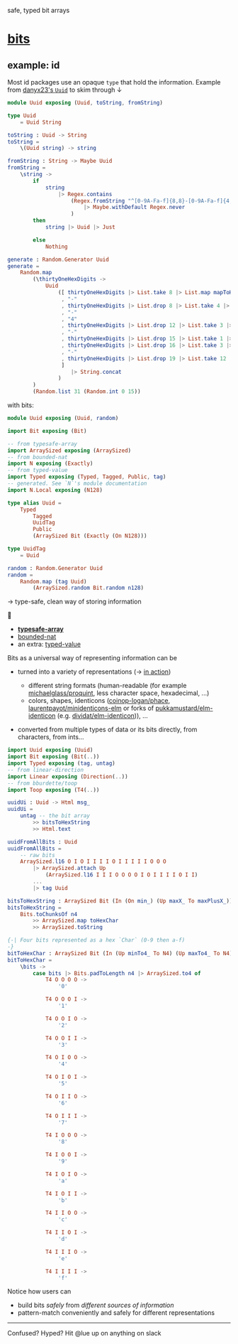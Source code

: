 safe, typed bit arrays

# [bits](https://dark.elm.dmy.fr/packages/lue-bird/elm-bits/latest/)

## example: id

Most id packages use an opaque `type` that hold the information.
Example from [danyx23's `Uuid`][danyx23/elm-uuid] to skim through ↓

```elm
module Uuid exposing (Uuid, toString, fromString)

type Uuid
    = Uuid String

toString : Uuid -> String
toString =
    \(Uuid string) -> string

fromString : String -> Maybe Uuid
fromString =
    \string ->
        if
            string
                |> Regex.contains
                    (Regex.fromString "^[0-9A-Fa-f]{8,8}-[0-9A-Fa-f]{4,4}-[1-5][0-9A-Fa-f]{3,3}-[8-9A-Ba-b][0-9A-Fa-f]{3,3}-[0-9A-Fa-f]{12,12}$"
                        |> Maybe.withDefault Regex.never
                    )
        then
            string |> Uuid |> Just

        else
            Nothing

generate : Random.Generator Uuid
generate =
    Random.map
        (\thirtyOneHexDigits ->
            Uuid
                ([ thirtyOneHexDigits |> List.take 8 |> List.map mapToHex |> String.fromList
                 , "-"
                 , thirtyOneHexDigits |> List.drop 8 |> List.take 4 |> List.map mapToHex |> String.fromList
                 , "-"
                 , "4"
                 , thirtyOneHexDigits |> List.drop 12 |> List.take 3 |> List.map mapToHex |> String.fromList
                 , "-"
                 , thirtyOneHexDigits |> List.drop 15 |> List.take 1 |> List.map limitDigitRange8ToB |> List.map mapToHex |> String.fromList
                 , thirtyOneHexDigits |> List.drop 16 |> List.take 3 |> List.map mapToHex |> String.fromList
                 , "-"
                 , thirtyOneHexDigits |> List.drop 19 |> List.take 12 |> List.map mapToHex |> String.fromList
                 ]
                    |> String.concat
                )
        )
        (Random.list 31 (Random.int 0 15))
```

with bits:

```elm
module Uuid exposing (Uuid, random)

import Bit exposing (Bit)

-- from typesafe-array
import ArraySized exposing (ArraySized)
-- from bounded-nat
import N exposing (Exactly)
-- from typed-value
import Typed exposing (Typed, Tagged, Public, tag)
-- generated. See `N`'s module documentation
import N.Local exposing (N128)

type alias Uuid =
    Typed
        Tagged
        UuidTag
        Public
        (ArraySized Bit (Exactly (On N128)))

type UuidTag
    = Uuid

random : Random.Generator Uuid
random =
    Random.map (tag Uuid)
        (ArraySized.random Bit.random n128)
```

→ type-safe, clean way of storing information

🧩

- **[typesafe-array](https://package.elm-lang.org/packages/lue-bird/elm-typesafe-array/latest/)**
- [bounded-nat](https://package.elm-lang.org/packages/lue-bird/elm-bounded-nat/latest/)
- an extra: [typed-value](https://package.elm-lang.org/packages/lue-bird/elm-typed-value/latest/)


Bits as a universal way of representing information can be

- turned into a variety of representations (→ [in action](https://lue-bird.github.io/elm-bits/try/))

    - different string formats (human-readable (for example [michaelglass/proquint](https://package.elm-lang.org/packages/michaelglass/proquint/latest/), less character space, hexadecimal, ...)
    - colors, shapes, identicons ([coinop-logan/phace][coinop-logan/phace], [laurentpayot/minidenticons-elm](https://package.elm-lang.org/packages/laurentpayot/minidenticons-elm/latest/) or forks of [pukkamustard/elm-identicon](pukkamustard/elm-identicon) (e.g. [dividat/elm-identicon][dividat/elm-identicon])), ...

- converted from multiple types of data or its bits directly, from characters, from ints...

```elm
import Uuid exposing (Uuid)
import Bit exposing (Bit(..))
import Typed exposing (tag, untag)
-- from linear-direction
import Linear exposing (Direction(..))
-- from bburdette/toop
import Toop exposing (T4(..))

uuidUi : Uuid -> Html msg_
uuidUi =
    untag -- the bit array
        >> bitsToHexString
        >> Html.text

uuidFromAllBits : Uuid
uuidFromAllBits =
    -- raw bits
    ArraySized.l16 O I O I I I I O I I I I I O O O
        |> ArraySized.attach Up
            (ArraySized.l16 I I I O O O O I O I I I I O I I)
        ...
        |> tag Uuid

bitsToHexString : ArraySized Bit (In (On min_) (Up maxX_ To maxPlusX_)) -> String
bitsToHexString =
    Bits.toChunksOf n4
        >> ArraySized.map toHexChar
        >> ArraySized.toString

{-| Four bits represented as a hex `Char` (0-9 then a-f)
-}
bitToHexChar : ArraySized Bit (In (Up minTo4_ To N4) (Up maxTo4_ To N4)) -> Char
bitToHexChar =
    \bits ->
        case bits |> Bits.padToLength n4 |> ArraySized.to4 of
            T4 O O O O ->
                '0'

            T4 O O O I ->
                '1'

            T4 O O I O ->
                '2'

            T4 O O I I ->
                '3'

            T4 O I O O ->
                '4'

            T4 O I O I ->
                '5'

            T4 O I I O ->
                '6'

            T4 O I I I ->
                '7'

            T4 I O O O ->
                '8'

            T4 I O O I ->
                '9'

            T4 I O I O ->
                'a'

            T4 I O I I ->
                'b'

            T4 I I O O ->
                'c'

            T4 I I O I ->
                'd'

            T4 I I I O ->
                'e'

            T4 I I I I ->
                'f'
```

Notice how users can
- build bits _safely_ from _different sources of information_
- pattern-match conveniently and safely for different representations

----

Confused? Hyped? Hit @lue up on anything on slack

[coinop-logan/phace]: https://package.elm-lang.org/packages/coinop-logan/phace/latest/
[pukkamustard/elm-identicon]: https://github.com/pukkamustard/elm-identicon
[dividat/elm-identicon]: https://package.elm-lang.org/packages/dividat/elm-identicon/latest/
[danyx23/elm-uuid]: https://package.elm-lang.org/packages/danyx23/elm-uuid/latest/Uuid
